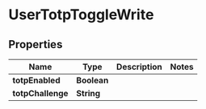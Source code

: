 

# UserTotpToggleWrite



## Properties

| Name | Type | Description | Notes |
|------------ | ------------- | ------------- | -------------|
|**totpEnabled** | **Boolean** |  |  |
|**totpChallenge** | **String** |  |  |



